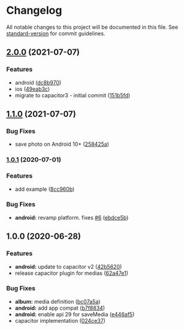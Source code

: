# Changelog

All notable changes to this project will be documented in this file. See [standard-version](https://github.com/conventional-changelog/standard-version) for commit guidelines.

## [2.0.0](https://github.com/SimpliField/capacitor-media/compare/v1.1.0...v2.0.0) (2021-07-07)


### Features

* android ([dc8b970](https://github.com/SimpliField/capacitor-media/commit/dc8b970e64d067f718936f07429ac1d14f3cd948))
* ios ([49eab3c](https://github.com/SimpliField/capacitor-media/commit/49eab3c32c92e3b4c101da37b775c008d4998f21))
* migrate to capacitor3 - initial commit ([151b5fd](https://github.com/SimpliField/capacitor-media/commit/151b5fd9f3a772bf288c332ab23c69e4c2249f77))

## [1.1.0](https://github.com/capacitor-community/media/compare/v1.0.1...v1.1.0) (2021-07-07)


### Bug Fixes

* save photo on Android 10+ ([258425a](https://github.com/capacitor-community/media/commit/258425a3c3ede3dc0091154a9a7bdbbaeaf4a877))

### [1.0.1](https://github.com/capacitor-community/media/compare/v1.0.0...v1.0.1) (2020-07-01)

### Features

- add example ([8cc960b](https://github.com/capacitor-community/media/commit/8cc960badb058d2070f313f41def4577dedcc136))

### Bug Fixes

- **android:** revamp platform. fixes [#6](https://github.com/capacitor-community/media/issues/6) ([ebdce5b](https://github.com/capacitor-community/media/commit/ebdce5bc400447fbb54c50412842ca0ae5ea6920))

## 1.0.0 (2020-06-28)

### Features

- **android:** update to capacitor v2 ([42b5620](https://github.com/capacitor-community/media/commit/42b56204e5b9aeee7b66934774a174f4b6ab8afb))
- release capacitor plugin for medias ([62a47e1](https://github.com/capacitor-community/media/commit/62a47e16dfdd8070657d206fda0e8de981ecae9e))

### Bug Fixes

- **album:** media definition ([bc07a5a](https://github.com/capacitor-community/media/commit/bc07a5aec2608c28f5b821ec1c774bac17598435))
- **android:** add app compat ([b7f8834](https://github.com/capacitor-community/media/commit/b7f8834d8ba372fa521e800383de38ace35d1321))
- **android:** enable api 29 for saveMedia ([e446af5](https://github.com/capacitor-community/media/commit/e446af568d60fdbe8809e10559a059ad94ab1ece))
- capacitor implementation ([024ce37](https://github.com/capacitor-community/media/commit/024ce37f2a14d3da676cad464af5f0d1eb5fb2a3))
